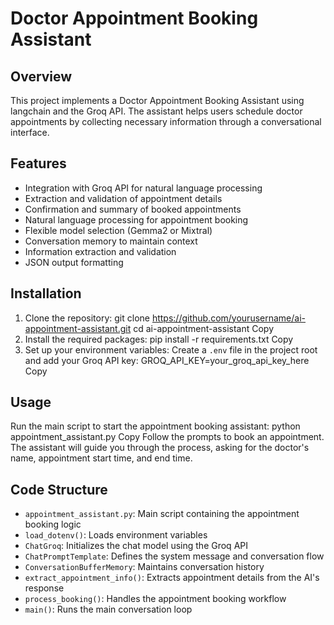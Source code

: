 # Doctor Appointment Booking Assistant

## Overview

This project implements a Doctor Appointment Booking Assistant using langchain and the Groq API. The assistant helps users schedule doctor appointments by collecting necessary information through a conversational interface.

## Features

- Integration with Groq API for natural language processing
- Extraction and validation of appointment details
- Confirmation and summary of booked appointments
- Natural language processing for appointment booking
- Flexible model selection (Gemma2 or Mixtral)
- Conversation memory to maintain context
- Information extraction and validation
- JSON output formatting

## Installation

1. Clone the repository:
git clone https://github.com/yourusername/ai-appointment-assistant.git
cd ai-appointment-assistant
Copy
2. Install the required packages:
pip install -r requirements.txt
Copy
3. Set up your environment variables:
Create a `.env` file in the project root and add your Groq API key:
GROQ_API_KEY=your_groq_api_key_here
Copy
## Usage

Run the main script to start the appointment booking assistant:
python appointment_assistant.py
Copy
Follow the prompts to book an appointment. The assistant will guide you through the process, asking for the doctor's name, appointment start time, and end time.

## Code Structure

- `appointment_assistant.py`: Main script containing the appointment booking logic
- `load_dotenv()`: Loads environment variables
- `ChatGroq`: Initializes the chat model using the Groq API
- `ChatPromptTemplate`: Defines the system message and conversation flow
- `ConversationBufferMemory`: Maintains conversation history
- `extract_appointment_info()`: Extracts appointment details from the AI's response
- `process_booking()`: Handles the appointment booking workflow
- `main()`: Runs the main conversation loop

